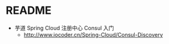 # README

- 芋道 Spring Cloud 注册中心 Consul 入门
    - <http://www.iocoder.cn/Spring-Cloud/Consul-Discovery>
